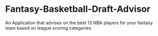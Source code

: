 # Fantasy-Basketball-Draft-Advisor
An Application that advises on the best 13 NBA players for your fantasy team based on league scoring categories  
